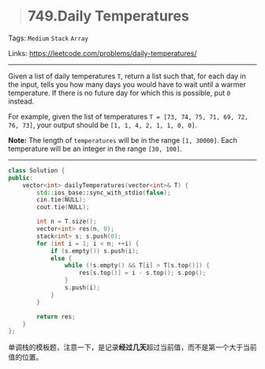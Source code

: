 > # 749.Daily Temperatures

Tags: `Medium` `Stack` `Array`

Links: <https://leetcode.com/problems/daily-temperatures/>

-----

Given a list of daily temperatures `T`, return a list such that, for each day in the input, tells you how many days you would have to wait until a warmer temperature. If there is no future day for which this is possible, put `0` instead.

For example, given the list of temperatures `T = [73, 74, 75, 71, 69, 72, 76, 73]`, your output should be `[1, 1, 4, 2, 1, 1, 0, 0]`.

**Note:** The length of `temperatures` will be in the range `[1, 30000]`. Each temperature will be an integer in the range `[30, 100]`.

-----

```c++
class Solution {
public:
    vector<int> dailyTemperatures(vector<int>& T) {
        std::ios_base::sync_with_stdio(false);
        cin.tie(NULL);
        cout.tie(NULL);

        int n = T.size();
        vector<int> res(n, 0);
        stack<int> s; s.push(0);
        for (int i = 1; i < n; ++i) {
            if (s.empty()) s.push(i);
            else {
                while (!s.empty() && T[i] > T[s.top()]) {
                    res[s.top()] = i - s.top(); s.pop();
                }
                s.push(i);
            }
        }

        return res;
    }
};
```

单调栈的模板题，注意一下，是记录**经过几天**超过当前值，而不是第一个大于当前值的位置。